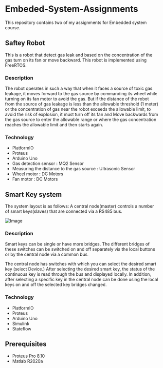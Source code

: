 # Embeded-System-Assignments

This repository contains two of my assignments for Embedded system course.

## Saftey Robot
This is a robot that detect gas leak and based on the concentration of the gas turn on its fan or move backward. This robot is implemented using FreeRTOS.

### Description

The robot operates in such a way that when it faces a source of toxic gas leakage, it moves forward to the gas source by commanding its 
wheel while turning on its fan motor to avoid the gas.
But if the distance of the robot from the source of gas leakage is less than the allowable threshold (1 meter) or the concentration of gas near the
robot exceeds the allowable limit, to avoid the risk of explosion, it must turn off its fan and Move backwards from the gas source to enter 
the allowable range or where the gas concentration reaches the allowable limit and then starts again.


### Technology

* PlatformIO 
* Proteus
* Arduino Uno
* Gas detection sensor : MQ2 Sensor
* Measuring the distance to the gas source : Ultrasonic Sensor
* Wheel motor : DC Motors 
* Fan motor : DC Motors 

## Smart Key system
The system layout is as follows: A central node(master) controls a number of smart keys(slaves) that are connected via a ‫‪RS485‬‬ bus.

![Image](https://github.com/mahtab2/Embeded-System-Assignments/blob/main/assets/smartkey.jpg)

### Description
Smart keys can be single or have more bridges. The different 
bridges of these switches can be switched on and off separately via the local buttons or by the central node via a common bus.


The central node has switches with which you can select the desired smart key (select Device.) After selecting
the desired smart key, the status of the continuous key is read through the bus and displayed locally. In addition, after
selecting a specific key in the central node can be done using the local keys on and off the selected key bridges changed.

### Technology

* PlatformIO 
* Proteus
* Arduino Uno
* Simulink
* Stateflow

## Prerequisites

* Proteus Pro 8.10
* Matlab R2020a



